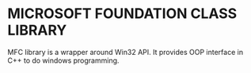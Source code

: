 # MICROSOFT FOUNDATION CLASS LIBRARY

MFC library is a wrapper around Win32 API. It provides OOP interface
in C++ to do windows programming.

